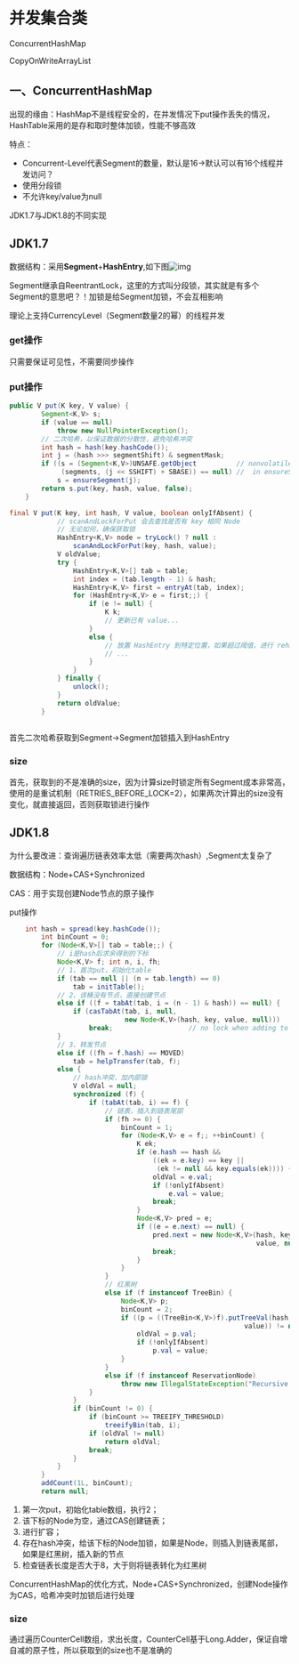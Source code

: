 # 并发集合类

ConcurrentHashMap

CopyOnWriteArrayList

## 一、ConcurrentHashMap

出现的缘由：HashMap不是线程安全的，在并发情况下put操作丢失的情况，HashTable采用的是存和取时整体加锁，性能不够高效

特点：

- Concurrent-Level代表Segment的数量，默认是16->默认可以有16个线程并发访问？
- 使用分段锁
- 不允许key/value为null

JDK1.7与JDK1.8的不同实现

## JDK1.7

数据结构：采用**Segment**+**HashEntry**,如下图![img](https://upload-images.jianshu.io/upload_images/2038379-86fa87bc78f712b7.jpg?imageMogr2/auto-orient/strip|imageView2/2/w/500/format/webp)

Segment继承自ReentrantLock，这里的方式叫分段锁，其实就是有多个Segment的意思吧？！加锁是给Segment加锁，不会互相影响

理论上支持CurrencyLevel（Segment数量2的幂）的线程并发

### get操作

只需要保证可见性，不需要同步操作

### put操作

```java
public V put(K key, V value) {
        Segment<K,V> s;
        if (value == null)
            throw new NullPointerException();
        // 二次哈希，以保证数据的分散性，避免哈希冲突
        int hash = hash(key.hashCode());
        int j = (hash >>> segmentShift) & segmentMask;
        if ((s = (Segment<K,V>)UNSAFE.getObject          // nonvolatile; recheck
             (segments, (j << SSHIFT) + SBASE)) == null) //  in ensureSegment
            s = ensureSegment(j);
        return s.put(key, hash, value, false);
    }

final V put(K key, int hash, V value, boolean onlyIfAbsent) {
            // scanAndLockForPut 会去查找是否有 key 相同 Node
            // 无论如何，确保获取锁
            HashEntry<K,V> node = tryLock() ? null :
                scanAndLockForPut(key, hash, value);
            V oldValue;
            try {
                HashEntry<K,V>[] tab = table;
                int index = (tab.length - 1) & hash;
                HashEntry<K,V> first = entryAt(tab, index);
                for (HashEntry<K,V> e = first;;) {
                    if (e != null) {
                        K k;
                        // 更新已有 value...
                    }
                    else {
                        // 放置 HashEntry 到特定位置，如果超过阈值，进行 rehash
                        // ...
                    }
                }
            } finally {
                unlock();
            }
            return oldValue;
        }
 
```

首先二次哈希获取到Segment->Segment加锁插入到HashEntry

### size

首先，获取到的不是准确的size，因为计算size时锁定所有Segment成本非常高，使用的是重试机制（RETRIES_BEFORE_LOCK=2），如果两次计算出的size没有变化，就直接返回，否则获取锁进行操作

## JDK1.8

为什么要改进：查询遍历链表效率太低（需要两次hash）,Segment太复杂了

数据结构：Node+CAS+Synchronized

CAS：用于实现创建Node节点的原子操作

put操作

```java
	int hash = spread(key.hashCode());
        int binCount = 0;
        for (Node<K,V>[] tab = table;;) {
            // i是hash后求余得到的下标
            Node<K,V> f; int n, i, fh;
            // 1、首次put，初始化table
            if (tab == null || (n = tab.length) == 0)
                tab = initTable();
            // 2、该桶没有节点，直接创建节点
            else if ((f = tabAt(tab, i = (n - 1) & hash)) == null) {
                if (casTabAt(tab, i, null,
                             new Node<K,V>(hash, key, value, null)))
                    break;                   // no lock when adding to empty bin
            }
            // 3、转发节点
            else if ((fh = f.hash) == MOVED)
                tab = helpTransfer(tab, f);
            else {
                // hash冲突，加内部锁
                V oldVal = null;
                synchronized (f) {
                    if (tabAt(tab, i) == f) {
                        // 链表，插入到链表尾部
                        if (fh >= 0) {
                            binCount = 1;
                            for (Node<K,V> e = f;; ++binCount) {
                                K ek;
                                if (e.hash == hash &&
                                    ((ek = e.key) == key ||
                                     (ek != null && key.equals(ek)))) {
                                    oldVal = e.val;
                                    if (!onlyIfAbsent)
                                        e.val = value;
                                    break;
                                }
                                Node<K,V> pred = e;
                                if ((e = e.next) == null) {
                                    pred.next = new Node<K,V>(hash, key,
                                                              value, null);
                                    break;
                                }
                            }
                        }
                        // 红黑树
                        else if (f instanceof TreeBin) {
                            Node<K,V> p;
                            binCount = 2;
                            if ((p = ((TreeBin<K,V>)f).putTreeVal(hash, key,
                                                           value)) != null) {
                                oldVal = p.val;
                                if (!onlyIfAbsent)
                                    p.val = value;
                            }
                        }
                        else if (f instanceof ReservationNode)
                            throw new IllegalStateException("Recursive update");
                    }
                }
                if (binCount != 0) {
                    if (binCount >= TREEIFY_THRESHOLD)
                        treeifyBin(tab, i);
                    if (oldVal != null)
                        return oldVal;
                    break;
                }
            }
        }
        addCount(1L, binCount);
        return null;
```

1. 第一次put，初始化table数组，执行2；
2. 该下标的Node为空，通过CAS创建链表；
3. 进行扩容；
4. 存在hash冲突，给该下标的Node加锁，如果是Node，则插入到链表尾部，如果是红黑树，插入新的节点
5. 检查链表长度是否大于8，大于则将链表转化为红黑树

ConcurrentHashMap的优化方式，Node+CAS+Synchronized，创建Node操作为CAS，哈希冲突时加锁后进行处理

### size

通过遍历CounterCell数组，求出长度，CounterCell基于Long.Adder，保证自增自减的原子性，所以获取到的size也不是准确的